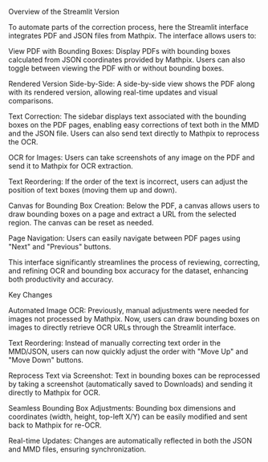 Overview of the Streamlit Version

To automate parts of the correction process, here the  Streamlit interface  integrates PDF and JSON files from Mathpix. The interface allows users to:

View PDF with Bounding Boxes: Display PDFs with bounding boxes calculated from JSON coordinates provided by Mathpix. Users can also toggle between viewing the PDF with or without bounding boxes.

Rendered Version Side-by-Side: A side-by-side view shows the PDF along with its rendered version, allowing real-time updates and visual comparisons.

Text Correction: The sidebar displays text associated with the bounding boxes on the PDF pages, enabling easy corrections of text both in the MMD and the JSON file. Users can also send text directly to Mathpix to reprocess the OCR.

OCR for Images: Users can take screenshots of any image on the PDF and send it to Mathpix for OCR extraction.

Text Reordering: If the order of the text is incorrect, users can adjust the position of text boxes (moving them up and down).

Canvas for Bounding Box Creation: Below the PDF, a canvas allows users to draw bounding boxes on a page and extract a URL from the selected region. The canvas can be reset as needed.

Page Navigation: Users can easily navigate between PDF pages using "Next" and "Previous" buttons.

This interface significantly streamlines the process of reviewing, correcting, and refining OCR and bounding box accuracy for the dataset, enhancing both productivity and accuracy.

Key Changes

Automated Image OCR: Previously, manual adjustments were needed for images not processed by Mathpix. Now, users can draw bounding boxes on images to directly retrieve OCR URLs through the Streamlit interface.

Text Reordering: Instead of manually correcting text order in the MMD/JSON, users can now quickly adjust the order with "Move Up" and "Move Down" buttons.

Reprocess Text via Screenshot: Text in bounding boxes can be reprocessed by taking a screenshot (automatically saved to Downloads) and sending it directly to Mathpix for OCR.

Seamless Bounding Box Adjustments: Bounding box dimensions and coordinates (width, height, top-left X/Y) can be easily modified and sent back to Mathpix for re-OCR.

Real-time Updates: Changes are automatically reflected in both the JSON and MMD files, ensuring synchronization.
